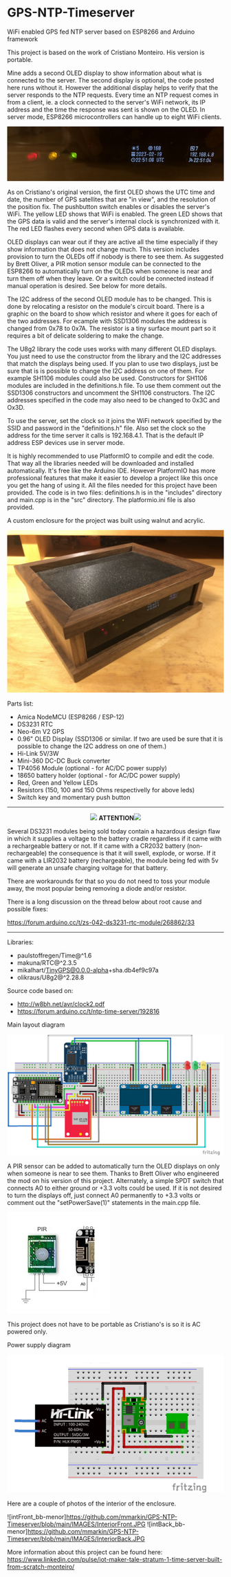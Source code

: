 # GPS-NTP-Timeserver
WiFi enabled GPS fed NTP server based on ESP8266 and Arduino framework 

This project is based on the work of Cristiano Monteiro. His version is portable.

Mine adds a second OLED display to show information about what is connected to the server. The second display is optional, 
the code posted here runs without it. However the additional display helps to verify that the server responds to the NTP requests. 
Every time an NTP request comes in from a client, ie. a clock connected to the server's WiFi network, its IP address and 
the time the response was sent is shown on the OLED. In server mode, ESP8266 microcontrollers can handle up to eight WiFi 
clients.

![Displays_bb-menor](https://github.com/mmarkin/GPS-NTP-Timeserver/blob/main/IMAGES/FrontCloseUp.JPG)

As on Cristiano's original version, the first OLED shows the UTC time and date, the number of GPS satellites that are
"in view", and the resolution of the position fix. 
The pushbutton switch enables or disables the server's WiFi.
The yellow LED shows that WiFi is enabled. 
The green LED shows that the GPS data is valid and the server's internal clock is synchronized with it.    
The red LED flashes every second when GPS data is available. 

OLED displays can wear out if they are active all the time especially if they show information that does not change much.
This version includes provision to turn the OLEDs off if nobody is there to see them. As suggested by Brett Oliver, a
PIR motion sensor module can be connected to the ESP8266 to automatically turn on the OLEDs when someone
is near and turn them off when they leave. Or a switch could be connected instead if manual operation is desired.
See below for more details.

The I2C address of the second OLED module has to be changed. This is done by relocating a resistor on the module's circuit
board. There is a graphic on the board to show which resistor and where it goes for each of the two addresses. For ecample
with SSD1306 modules the address is changed from 0x78 to 0x7A. The resistor is a tiny surface mount part so it requires
a bit of delicate soldering to make the change.

The U8g2 library the code uses works with many different OLED displays. 
You just need to use the constructor from the library and the I2C addresses that match the displays being used.
If you plan to use two displays, just be sure that is is possible to change the I2C address on one of them.
For example SH1106 modules could also be used. Constructors for SH1106 modules are included in the definitions.h file. 
To use them comment out the SSD1306 constructors and uncomment the SH1106 constructors. 
The I2C addresses specified in the code may also need to be changed to 0x3C and Ox3D. 

To use the server, set the clock so it joins the WiFi network specified by the SSID and password in the "definitions.h" 
file. Also set the clock so the address for the time server it calls is 192.168.4.1. That is the default IP address ESP 
devices use in server mode.

It is highly recommended to use PlatformIO to compile and edit the code. That way all the libraries needed will be 
downloaded and installed automatically. It's free like the Arduino IDE. However PlatformIO has more professional features 
that make it easier to develop a project like this once you get the hang of using it. All the files needed for this project 
have been provided. The code is in two files: definitions.h is in the "includes" directory and main.cpp is in the "src" 
directory. The platformio.ini file is also provided. 
 
A custom enclosure for the project was built using walnut and acrylic.  

![Enclosure_bb-menor](https://github.com/mmarkin/GPS-NTP-Timeserver/blob/main/IMAGES/Enclosure.JPG)

Parts list:

- Amica NodeMCU (ESP8266 / ESP-12)                   
- DS3231 RTC
- Neo-6m V2 GPS
- 0.96" OLED Display (SSD1306 or similar. 
  If two are used be sure that it is possible to change the I2C address on one of them.) 
- Hi-Link 5V/3W
- Mini-360 DC-DC Buck converter
- TP4056 Module (optional - for AC/DC power supply)
- 18650 battery holder (optional - for AC/DC power supply)
- Red, Green and Yellow LEDs
- Resistors (150, 100 and 150 Ohms respectivelly for above leds)
- Switch key and momentary push button

---
<p align="center"><img src="https://user-images.githubusercontent.com/38574378/132773469-08fb7b59-2f9d-4641-9665-c8d50d3904bc.png">  
<b>ATTENTION</b><img src="https://user-images.githubusercontent.com/38574378/132773469-08fb7b59-2f9d-4641-9665-c8d50d3904bc.png"></p> 

Several DS3231 modules being sold today contain a hazardous design flaw in which it supplies a voltage to the battery cradle 
regardless if it came with a rechargeable battery or not. 
If it came with a CR2032 battery (non-rechargeable) the consequence is that it will swell, explode, or worse. 
If it came with a LIR2032 battery (rechargeable), the module being fed with 5v will generate an unsafe charging voltage for 
that battery.

There are workarounds for that so you do not need to toss your module away, the most popular being removing a diode and/or 
resistor.

There is a long discussion on the thread below about root cause and possible fixes:

https://forum.arduino.cc/t/zs-042-ds3231-rtc-module/268862/33

---

Libraries:

- paulstoffregen/Time@^1.6
- makuna/RTC@^2.3.5
- mikalhart/TinyGPS@0.0.0-alpha+sha.db4ef9c97a
- olikraus/U8g2@^2.28.8

Source code based on:

- http://w8bh.net/avr/clock2.pdf
- https://forum.arduino.cc/t/ntp-time-server/192816

Main layout diagram

![sketch_bb-menor](https://github.com/mmarkin/GPS-NTP-Timeserver/blob/main/IMAGES/MainBoard.png)

A PIR sensor can be added to automatically turn the OLED displays on only when someone is near to see them.
Thanks to Brett Oliver who engineered the mod on his version of this project.
Alternately, a simple SPDT switch that connects A0 to either ground or +3.3 volts could be used. 
If it is not desired to turn the displays off, just connect A0 permanently to +3.3 volts or comment out the 
"setPowerSave(1)" statements in the main.cpp file. 

![pir_bb-menor](https://github.com/mmarkin/GPS-NTP-Timeserver/blob/main/IMAGES/PIR.jpg)

This project does not have to be portable as Cristiano's is so it is AC powered only. 

Power supply diagram

![power supply_bb-menor](https://github.com/mmarkin/GPS-NTP-Timeserver/blob/main/IMAGES/PowerSupply.png)

Here are a couple of photos of the interior of the enclosure.

![intFront_bb-menor]https://github.com/mmarkin/GPS-NTP-Timeserver/blob/main/IMAGES/InteriorFront.JPG
![intBack_bb-menor]https://github.com/mmarkin/GPS-NTP-Timeserver/blob/main/IMAGES/InteriorBack.JPG

More information about this project can be found here:
https://www.linkedin.com/pulse/iot-maker-tale-stratum-1-time-server-built-from-scratch-monteiro/

